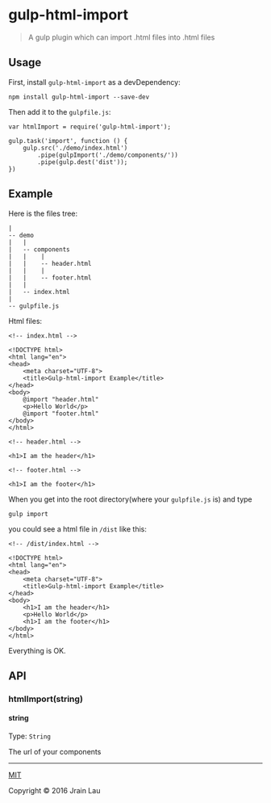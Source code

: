 # gulp-html-import
> A gulp plugin which can import .html files into .html files

## Usage
First, install `gulp-html-import` as a devDependency:
```
npm install gulp-html-import --save-dev
```
Then add it to the `gulpfile.js`:
```
var htmlImport = require('gulp-html-import');

gulp.task('import', function () {
    gulp.src('./demo/index.html')
        .pipe(gulpImport('./demo/components/'))
        .pipe(gulp.dest('dist')); 
})
```
## Example
Here is the files tree:
```
|
-- demo
|   |
|   -- components
|   |    |
|   |    -- header.html
|   |    |
|   |    -- footer.html
|   |
|   -- index.html
|
-- gulpfile.js
```
Html files:
```
<!-- index.html -->

<!DOCTYPE html>
<html lang="en">
<head>
    <meta charset="UTF-8">
    <title>Gulp-html-import Example</title>
</head>
<body>
    @import "header.html"
    <p>Hello World</p>
    @import "footer.html"
</body>
</html>
```
```
<!-- header.html -->

<h1>I am the header</h1>
```
```
<!-- footer.html -->

<h1>I am the footer</h1>
```
When you get into the root directory(where your `gulpfile.js` is) and type

 ```
gulp import
```

 you could see a html file in `/dist` like this:
```
<!-- /dist/index.html -->

<!DOCTYPE html>
<html lang="en">
<head>
    <meta charset="UTF-8">
    <title>Gulp-html-import Example</title>
</head>
<body>
    <h1>I am the header</h1>
    <p>Hello World</p>
    <h1>I am the footer</h1>
</body>
</html>
```
Everything is OK.

## API
### htmlImport(string)
#### string
Type: `String`

The url of your components

---
[MIT](https://opensource.org/licenses/MIT)

Copyright © 2016 Jrain Lau